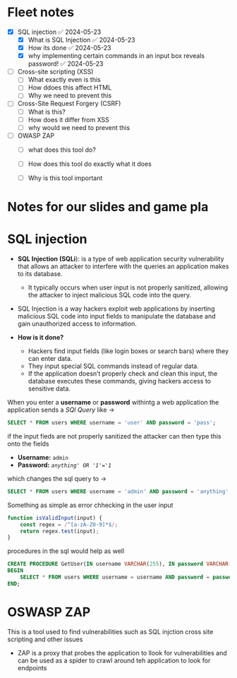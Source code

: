 # Fleet notes 

- [x] SQL injection ✅ 2024-05-23
	- [x] What is SQL Injection ✅ 2024-05-23
	- [x] How its done ✅ 2024-05-23
	- [x] why implementing certain commands in  an input box reveals password! ✅ 2024-05-23
- [ ] Cross-site scripting (XSS)
	- [ ] What exactly even is this 
	- [ ] How ddoes this affect HTML 
	- [ ] Why we need to prevent this 
- [ ] Cross-Site Request Forgery (CSRF)
	- [ ] What is this? 
	- [ ] How does it differ from XSS 
	- [ ] why would we need  to prevent this 
- [ ] OWASP ZAP
	- [ ] what does this tool do? 
	- [ ] How does this tool do exactly what it does 
	- [ ] Why is this tool important 


# Notes for our slides and game pla

# SQL injection  

- **SQL Injection (SQLi**):  is a type of web application security vulnerability that allows an attacker to interfere with the queries an application makes to its database.
	- It typically occurs when user input is not properly sanitized, allowing the attacker to inject malicious SQL code into the query.


- SQL Injection is a way hackers exploit web applications by inserting malicious SQL code into input fields to manipulate the database and gain unauthorized access to information.

- **How is it done?**
	- Hackers find input fields (like login boxes or search bars) where they can enter data.
	- They input special SQL commands instead of regular data.
	- If the application doesn’t properly check and clean this input, the database executes these commands, giving hackers access to sensitive data.
	
When you enter a __username__ or **password** withintg a web application the application sends a _SQl Query_ like ->

```sql
SELECT * FROM users WHERE username = 'user' AND password = 'pass';
```

if the input fieds are not properly sanitized the attacker can then type this onto the fields 

- **Username:** `admin`
- **Password:** *``anything' OR '1'='1``*

which changes the  sql query to -> 

```sql
SELECT * FROM users WHERE username = 'admin' AND password = 'anything' OR '1'='1';
```


Something as simple as error chhecking in the user input 

```js
function isValidInput(input) {
    const regex = /^[a-zA-Z0-9]*$/;
    return regex.test(input);
}
```

procedures in the sql would help as well 

```sql
CREATE PROCEDURE GetUser(IN username VARCHAR(255), IN password VARCHAR(255))
BEGIN
    SELECT * FROM users WHERE username = username AND password = password;
END;
```

# OSWASP ZAP 

 This is a tool used to find vulnerabilities such as SQL injction cross site scripting and other issues 

  - ZAP is a proxy that probes the application to llook for vulnerabilities and can be used  as a spider to crawl around teh application to look for endpoints
  